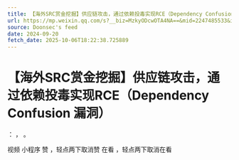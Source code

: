 ```yaml
---
title: 【海外SRC赏金挖掘】供应链攻击，通过依赖投毒实现RCE（Dependency Confusion 漏洞）
url: https://mp.weixin.qq.com/s?__biz=MzkyODcwOTA4NA==&mid=2247485533&idx=1&sn=b70b23874678655aa24a3f25024b593d
source: Doonsec's feed
date: 2024-09-20
fetch_date: 2025-10-06T18:22:38.725889
---
```


# 【海外SRC赏金挖掘】供应链攻击，通过依赖投毒实现RCE（Dependency Confusion 漏洞）

：
，
。

视频
小程序
赞
，轻点两下取消赞
在看
，轻点两下取消在看
